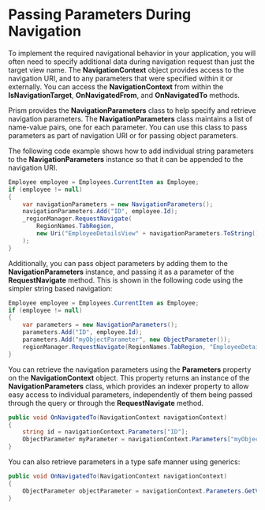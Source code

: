 # Passing Parameters During Navigation

To implement the required navigational behavior in your application, you will often need to specify additional data during navigation request than just the target view name. The **NavigationContext** object provides access to the navigation URI, and to any parameters that were specified within it or externally. You can access the **NavigationContext** from within the **IsNavigationTarget**, **OnNavigatedFrom**, and **OnNavigatedTo** methods.

Prism provides the **NavigationParameters** class to help specify and retrieve navigation parameters. The **NavigationParameters** class maintains a list of name-value pairs, one for each parameter. You can use this class to pass parameters as part of navigation URI or for passing object parameters.

The following code example shows how to add individual string parameters to the **NavigationParameters** instance so that it can be appended to the navigation URI.

```cs
Employee employee = Employees.CurrentItem as Employee;
if (employee != null)
{
    var navigationParameters = new NavigationParameters();
    navigationParameters.Add("ID", employee.Id);
    _regionManager.RequestNavigate(
        RegionNames.TabRegion,
        new Uri("EmployeeDetailsView" + navigationParameters.ToString(), UriKind.Relative)
    );
}
```

Additionally, you can pass object parameters by adding them to the **NavigationParameters** instance, and passing it as a parameter of the **RequestNavigate** method. This is shown in the following code using the simpler string based navigation:

```cs
Employee employee = Employees.CurrentItem as Employee;
if (employee != null)
{
    var parameters = new NavigationParameters();
    parameters.Add("ID", employee.Id);
    parameters.Add("myObjectParameter", new ObjectParameter());
    regionManager.RequestNavigate(RegionNames.TabRegion, "EmployeeDetailsView", parameters);
}
```

You can retrieve the navigation parameters using the **Parameters** property on the **NavigationContext** object. This property returns an instance of the **NavigationParameters** class, which provides an indexer property to allow easy access to individual parameters, independently of them being passed through the query or through the **RequestNavigate** method.

```cs
public void OnNavigatedTo(NavigationContext navigationContext)
{
    string id = navigationContext.Parameters["ID"];
    ObjectParameter myParameter = navigationContext.Parameters["myObjectParameter"];
}
```

You can also retrieve parameters in a type safe manner using generics:

```cs
public void OnNavigatedTo(NavigationContext navigationContext)
{
    ObjectParameter objectParameter = navigationContext.Parameters.GetValue<ObjectParameter>("myObjectParameter");
}
```
